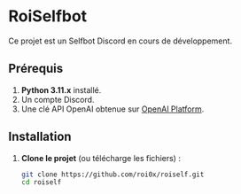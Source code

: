 # RoiSelfbot

Ce projet est un Selfbot Discord en cours de développement.

## Prérequis

1. **Python 3.11.x** installé.
2. Un compte Discord.
3. Une clé API OpenAI obtenue sur [OpenAI Platform](https://platform.openai.com/account/api-keys).

## Installation

1. **Clone le projet** (ou télécharge les fichiers) :
   ```bash
   git clone https://github.com/roi0x/roiself.git
   cd roiself
